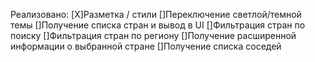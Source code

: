 Реализовано:
[X]Разметка / стили
[]Переключение светлой/темной темы
[]Получение списка стран и вывод в UI
[]Фильтрация стран по поиску
[]Фильтрация стран по региону
[]Получение расширенной информации о выбранной стране 
[]Получение списка соседей

